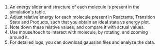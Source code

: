 1. An energy slider and structure of each molecule is present in the simulation's table.
2. Adjust relative energy for each molecule present in Reactants, Transition State and Products, such that you obtain an ideal state vs energy plot.
3. Note down these relative values, and compare it with actual values.
4. Use mouse/touch to interact with molecule, by rotating, and zooming around it.
5. For detailed logs, you can download gaussian files and analyze the data.
